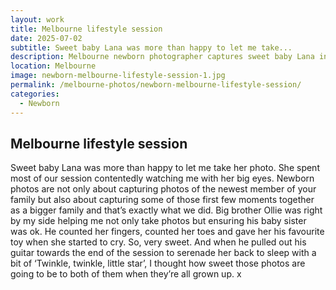```yaml
---
layout: work
title: Melbourne lifestyle session
date: 2025-07-02
subtitle: Sweet baby Lana was more than happy to let me take...
description: Melbourne newborn photographer captures sweet baby Lana in lifestyle session. Natural newborn photography with big brother Ollie helping and guitar serenade moments.
location: Melbourne
image: newborn-melbourne-lifestyle-session-1.jpg
permalink: /melbourne-photos/newborn-melbourne-lifestyle-session/
categories:
  - Newborn
---
```


## Melbourne lifestyle session

Sweet baby Lana was more than happy to let me take her photo. She spent most of our session contentedly watching me with her big eyes. Newborn photos are not only about capturing photos of the newest member of your family but also about capturing some of those first few moments together as a bigger family and that’s exactly what we did. Big brother Ollie was right by my side helping me not only take photos but ensuring his baby sister was ok. He counted her fingers, counted her toes and gave her his favourite toy when she started to cry. So, very sweet. And when he pulled out his guitar towards the end of the session to serenade her back to sleep with a bit of ‘Twinkle, twinkle, little star’, I thought how sweet those photos are going to be to both of them when they’re all grown up. x
